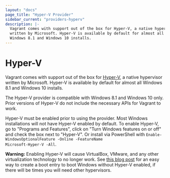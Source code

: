 ```yaml
---
layout: "docs"
page_title: "Hyper-V Provider"
sidebar_current: "providers-hyperv"
description: |-
  Vagrant comes with support out of the box for Hyper-V, a native hypervisor
  written by Microsoft. Hyper-V is available by default for almost all
  Windows 8.1 and Windows 10 installs.
---
```


# Hyper-V

Vagrant comes with support out of the box for [Hyper-V](https://en.wikipedia.org/wiki/Hyper-V),
a native hypervisor written by Microsoft. Hyper-V is available by default for
almost all Windows 8.1 and Windows 10 installs.

The Hyper-V provider is compatible with Windows 8.1 and Windows 10 only. Prior versions
of Hyper-V do not include the necessary APIs for Vagrant to work.

Hyper-V must be enabled prior to using the provider. Most Windows installations
will not have Hyper-V enabled by default. To enable Hyper-V, go to
"Programs and Features", click on "Turn Windows features on or off" and check
the box next to "Hyper-V".  Or install via PowerShell with 
<code>Enable-WindowsOptionalFeature -Online -FeatureName Microsoft-Hyper-V -All</code>.

<div class="alert alert-warning">
  <strong>Warning:</strong> Enabling Hyper-V will cause VirtualBox, VMware,
  and any other virtualization technology to no longer work. See
  <a href="http://www.hanselman.com/blog/SwitchEasilyBetweenVirtualBoxAndHyperVWithABCDEditBootEntryInWindows81.aspx">this blog post</a>
  for an easy way to create a boot entry to boot Windows without Hyper-V
  enabled, if there will be times you will need other hypervisors.
</div>
